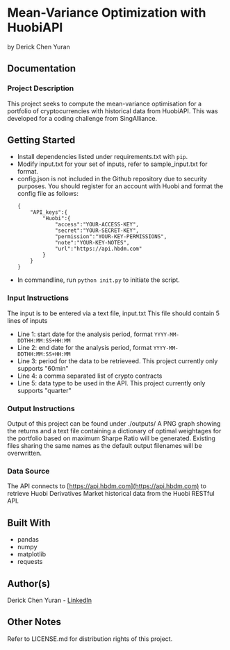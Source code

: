 # Mean-Variance Optimization with HuobiAPI
by Derick Chen Yuran

## Documentation

### Project Description

This project seeks to compute the mean-variance optimisation for a portfolio of cryptocurrencies with historical data from HuobiAPI. This was developed for a coding challenge from SingAlliance. 

## Getting Started
* Install dependencies listed under requirements.txt with ```pip```.
* Modify input.txt for your set of inputs, refer to sample_input.txt for format.
* config.json is not included in the Github repository due to security purposes. You should register for an account with Huobi and format the config file as follows:
	```
	{
		"API_keys":{
			"Huobi":{
				"access":"YOUR-ACCESS-KEY",
				"secret":"YOUR-SECRET-KEY",
				"permission":"YOUR-KEY-PERMISSIONS",
				"note":"YOUR-KEY-NOTES",
				"url":"https://api.hbdm.com"
			}
		}
	}
	```
* In commandline, run ```python init.py``` to initiate the script.


### Input Instructions
The input is to be entered via a text file, input.txt
This file should contain 5 lines of inputs

* Line 1: start date for the analysis period, format ```YYYY-MM-DDTHH:MM:SS+HH:MM```
* Line 2: end date for the analysis period, format ```YYYY-MM-DDTHH:MM:SS+HH:MM```
* Line 3: period for the data to be retrieveed. This project currently only supports "60min"
* Line 4: a comma separated list of crypto contracts 
* Line 5: data type to be used in the API. This project currently only supports "quarter"

### Output Instructions
Output of this project can be found under ./outputs/
A PNG graph showing the returns and a text file containing a dictionary of optimal weightages for the portfolio based on maximum Sharpe Ratio will be generated.
Existing files sharing the same names as the default output filenames will be overwritten. 

### Data Source 
The API connects to [https://api.hbdm.com](https://api.hbdm.com)
 to retrieve Huobi Derivatives Market historical data from the Huobi RESTful API.


## Built With
* pandas
* numpy
* matplotlib
* requests


## Author(s)
Derick Chen Yuran - [LinkedIn](https://www.linkedin.com/in/derick-chen/)


## Other Notes
Refer to LICENSE.md for distribution rights of this project.
